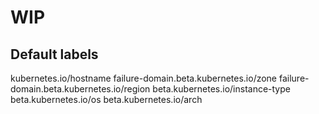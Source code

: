# WIP

## Default labels
kubernetes.io/hostname 
failure-domain.beta.kubernetes.io/zone 
failure-domain.beta.kubernetes.io/region 
beta.kubernetes.io/instance-type 
beta.kubernetes.io/os 
beta.kubernetes.io/arch 

